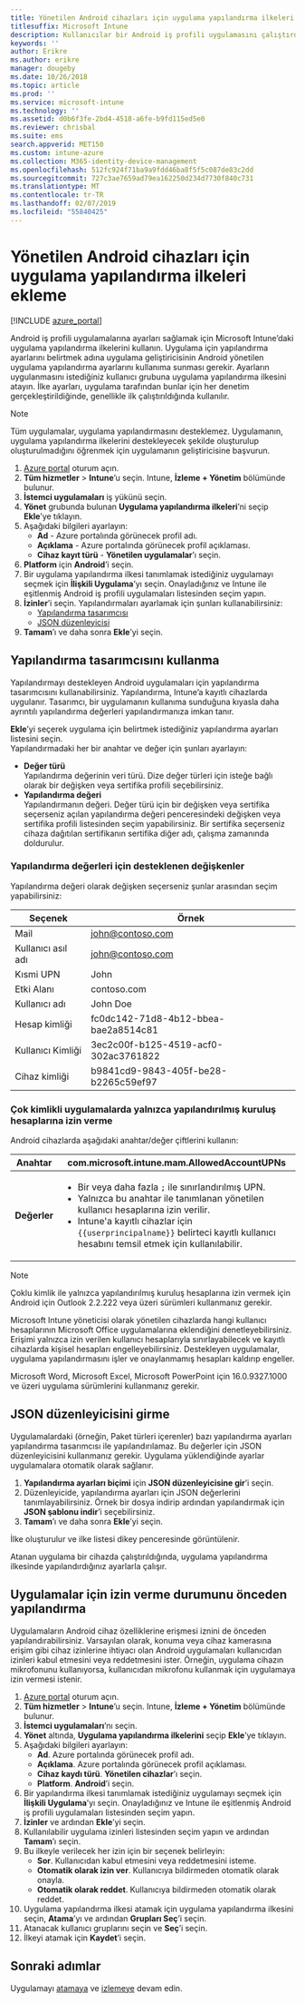 ```yaml
---
title: Yönetilen Android cihazları için uygulama yapılandırma ilkeleri ekleme
titlesuffix: Microsoft Intune
description: Kullanıcılar bir Android iş profili uygulamasını çalıştırdığında ayarları sağlamak için Microsoft Intune’daki uygulama yapılandırma ilkelerini kullanın.
keywords: ''
author: Erikre
ms.author: erikre
manager: dougeby
ms.date: 10/26/2018
ms.topic: article
ms.prod: ''
ms.service: microsoft-intune
ms.technology: ''
ms.assetid: d0b6f3fe-2bd4-4518-a6fe-b9fd115ed5e0
ms.reviewer: chrisbal
ms.suite: ems
search.appverid: MET150
ms.custom: intune-azure
ms.collection: M365-identity-device-management
ms.openlocfilehash: 512fc924f71ba9a9fdd46ba8f5f5c087de83c2dd
ms.sourcegitcommit: 727c3ae7659ad79ea162250d234d7730f840c731
ms.translationtype: MT
ms.contentlocale: tr-TR
ms.lasthandoff: 02/07/2019
ms.locfileid: "55840425"
---
```

# <a name="add-app-configuration-policies-for-managed-android-devices"></a>Yönetilen Android cihazları için uygulama yapılandırma ilkeleri ekleme

[!INCLUDE [azure_portal](./includes/azure_portal.md)]

Android iş profili uygulamalarına ayarları sağlamak için Microsoft Intune’daki uygulama yapılandırma ilkelerini kullanın. Uygulama için yapılandırma ayarlarını belirtmek adına uygulama geliştiricisinin Android yönetilen uygulama yapılandırma ayarlarını kullanıma sunması gerekir. Ayarların uygulanmasını istediğiniz kullanıcı grubuna uygulama yapılandırma ilkesini atayın.  İlke ayarları, uygulama tarafından bunlar için her denetim gerçekleştirildiğinde, genellikle ilk çalıştırıldığında kullanılır.

> [!Note]  
> Tüm uygulamalar, uygulama yapılandırmasını desteklemez. Uygulamanın, uygulama yapılandırma ilkelerini destekleyecek şekilde oluşturulup oluşturulmadığını öğrenmek için uygulamanın geliştiricisine başvurun.

1. [Azure portal](https://portal.azure.com) oturum açın.
2. **Tüm hizmetler** > **Intune**’u seçin. Intune, **İzleme + Yönetim** bölümünde bulunur.
3. **İstemci uygulamaları** iş yükünü seçin.
4. **Yönet** grubunda bulunan **Uygulama yapılandırma ilkeleri**’ni seçip **Ekle**’ye tıklayın.
5. Aşağıdaki bilgileri ayarlayın:
    - **Ad** - Azure portalında görünecek profil adı.
    - **Açıklama** - Azure portalında görünecek profil açıklaması.
    - **Cihaz kayıt türü** - **Yönetilen uygulamalar**’ı seçin.
6. **Platform** için **Android**’i seçin.
7. Bir uygulama yapılandırma ilkesi tanımlamak istediğiniz uygulamayı seçmek için **İlişkili Uygulama**’yı seçin. Onayladığınız ve Intune ile eşitlenmiş Android iş profili uygulamaları listesinden seçim yapın.
8. **İzinler**’i seçin. Yapılandırmaları ayarlamak için şunları kullanabilirsiniz:
    - [Yapılandırma tasarımcısı](#Use-the-configuration-designer)
    - [JSON düzenleyicisi](#Enter-the-JSON-editor)
9. **Tamam**’ı ve daha sonra **Ekle**’yi seçin.

## <a name="use-the-configuration-designer"></a>Yapılandırma tasarımcısını kullanma

Yapılandırmayı destekleyen Android uygulamaları için yapılandırma tasarımcısını kullanabilirsiniz. Yapılandırma, Intune’a kayıtlı cihazlarda uygulanır. Tasarımcı, bir uygulamanın kullanıma sunduğuna kıyasla daha ayrıntılı yapılandırma değerleri yapılandırmanıza imkan tanır.

**Ekle**’yi seçerek uygulama için belirtmek istediğiniz yapılandırma ayarları listesini seçin.  
Yapılandırmadaki her bir anahtar ve değer için şunları ayarlayın:

  - **Değer türü**  
    Yapılandırma değerinin veri türü. Dize değer türleri için isteğe bağlı olarak bir değişken veya sertifika profili seçebilirsiniz.
  - **Yapılandırma değeri**  
    Yapılandırmanın değeri. Değer türü için bir değişken veya sertifika seçerseniz açılan yapılandırma değeri penceresindeki değişken veya sertifika profili listesinden seçim yapabilirsiniz.  Bir sertifika seçerseniz cihaza dağıtılan sertifikanın sertifika diğer adı, çalışma zamanında doldurulur.
    
### <a name="supported-variables-for-configuration-values"></a>Yapılandırma değerleri için desteklenen değişkenler

Yapılandırma değeri olarak değişken seçerseniz şunlar arasından seçim yapabilirsiniz:

| Seçenek | Örnek |
|----|----|
| Mail | john@contoso.com |
| Kullanıcı asıl adı | john@contoso.com |
| Kısmi UPN | John |
| Etki Alanı | contoso.com |
| Kullanıcı adı | John Doe |
| Hesap kimliği | fc0dc142-71d8-4b12-bbea-bae2a8514c81 |
| Kullanıcı Kimliği | 3ec2c00f-b125-4519-acf0-302ac3761822 |
| Cihaz kimliği | b9841cd9-9843-405f-be28-b2265c59ef97 |

### <a name="allow-only-configured-organization-accounts-in-multi-identity-apps"></a>Çok kimlikli uygulamalarda yalnızca yapılandırılmış kuruluş hesaplarına izin verme 

Android cihazlarda aşağıdaki anahtar/değer çiftlerini kullanın:

| **Anahtar** | com.microsoft.intune.mam.AllowedAccountUPNs |
|--------|-------------------------------------------------------------------------------------------------------------------------------------------------------------------------------------------------------------------------------|
| **Değerler** | <ul><li>Bir veya daha fazla <code>;</code> ile sınırlandırılmış UPN.</li><li>Yalnızca bu anahtar ile tanımlanan yönetilen kullanıcı hesaplarına izin verilir.</li><li> Intune'a kayıtlı cihazlar için <code>{{userprincipalname}}</code> belirteci kayıtlı kullanıcı hesabını temsil etmek için kullanılabilir.</li></ul> |

   > [!NOTE]
   > Çoklu kimlik ile yalnızca yapılandırılmış kuruluş hesaplarına izin vermek için Android için Outlook 2.2.222 veya üzeri sürümleri kullanmanız gerekir.<p></p>
   > Microsoft Intune yöneticisi olarak yönetilen cihazlarda hangi kullanıcı hesaplarının Microsoft Office uygulamalarına eklendiğini denetleyebilirsiniz. Erişimi yalnızca izin verilen kullanıcı hesaplarıyla sınırlayabilecek ve kayıtlı cihazlarda kişisel hesapları engelleyebilirsiniz. Destekleyen uygulamalar, uygulama yapılandırmasını işler ve onaylanmamış hesapları kaldırıp engeller.<p></p>
   > Microsoft Word, Microsoft Excel, Microsoft PowerPoint için 16.0.9327.1000 ve üzeri uygulama sürümlerini kullanmanız gerekir. 

## <a name="enter-the-json-editor"></a>JSON düzenleyicisini girme

Uygulamalardaki (örneğin, Paket türleri içerenler) bazı yapılandırma ayarları yapılandırma tasarımcısı ile yapılandırılamaz. Bu değerler için JSON düzenleyicisini kullanmanız gerekir. Uygulama yüklendiğinde ayarlar uygulamalara otomatik olarak sağlanır.

1. **Yapılandırma ayarları biçimi** için **JSON düzenleyicisine gir**’i seçin.
2. Düzenleyicide, yapılandırma ayarları için JSON değerlerini tanımlayabilirsiniz. Örnek bir dosya indirip ardından yapılandırmak için **JSON şablonu indir**’i seçebilirsiniz.
3. **Tamam**’ı ve daha sonra **Ekle**’yi seçin.

İlke oluşturulur ve ilke listesi dikey penceresinde görüntülenir.

Atanan uygulama bir cihazda çalıştırıldığında, uygulama yapılandırma ilkesinde yapılandırdığınız ayarlarla çalışır.

## <a name="preconfigure-the-permissions-grant-state-for-apps"></a>Uygulamalar için izin verme durumunu önceden yapılandırma

Uygulamaların Android cihaz özelliklerine erişmesi iznini de önceden yapılandırabilirsiniz. Varsayılan olarak, konuma veya cihaz kamerasına erişim gibi cihaz izinlerine ihtiyacı olan Android uygulamaları kullanıcıdan izinleri kabul etmesini veya reddetmesini ister. Örneğin, uygulama cihazın mikrofonunu kullanıyorsa, kullanıcıdan mikrofonu kullanmak için uygulamaya izin vermesi istenir.

1. [Azure portal](https://portal.azure.com) oturum açın.
2. **Tüm hizmetler** > **Intune**’u seçin. Intune, **İzleme + Yönetim** bölümünde bulunur.
3. **İstemci uygulamaları**’nı seçin.
3. **Yönet** altında, **Uygulama yapılandırma ilkelerini** seçip **Ekle**’ye tıklayın.
4. Aşağıdaki bilgileri ayarlayın:
    - **Ad**. Azure portalında görünecek profil adı.
    - **Açıklama**. Azure portalında görünecek profil açıklaması.
    - **Cihaz kaydı türü**. **Yönetilen cihazlar**’ı seçin.
    - **Platform**. **Android**’i seçin.
5. Bir yapılandırma ilkesi tanımlamak istediğiniz uygulamayı seçmek için **İlişkili Uygulama**’yı seçin. Onayladığınız ve Intune ile eşitlenmiş Android iş profili uygulamaları listesinden seçim yapın.
6. **İzinler** ve ardından **Ekle**’yi seçin.
7. Kullanılabilir uygulama izinleri listesinden seçim yapın ve ardından **Tamam**’ı seçin.
8. Bu ilkeyle verilecek her izin için bir seçenek belirleyin:
    - **Sor**. Kullanıcıdan kabul etmesini veya reddetmesini isteme.
    - **Otomatik olarak izin ver**. Kullanıcıya bildirmeden otomatik olarak onayla.
    - **Otomatik olarak reddet**. Kullanıcıya bildirmeden otomatik olarak reddet.
9. Uygulama yapılandırma ilkesi atamak için uygulama yapılandırma ilkesini seçin, **Atama**’yı ve ardından **Grupları Seç**’i seçin.
10. Atanacak kullanıcı gruplarını seçin ve **Seç**’i seçin.
11. İlkeyi atamak için **Kaydet**’i seçin.

## <a name="next-steps"></a>Sonraki adımlar

Uygulamayı [atamaya](apps-deploy.md) ve [izlemeye](apps-monitor.md) devam edin.

